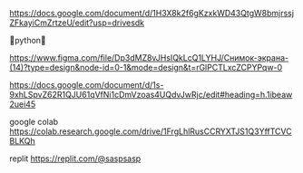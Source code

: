 https://docs.google.com/document/d/1H3X8k2f6gKzxkWD43QtgW8bmjrssjZFkayiCmZrtzeU/edit?usp=drivesdk

🗿python🗿





https://www.figma.com/file/Dp3dMZ8vJHsIQkLcQ1LYHJ/Снимок-экрана-(14)?type=design&node-id=0-1&mode=design&t=rGlPCTLxcZCPYPqw-0


https://docs.google.com/document/d/1s-9xhLSpvZ62R1QJU61qVfNi1cDmVzoas4UQdvJwRjc/edit#heading=h.1ibeaw2uei45

google colab https://colab.research.google.com/drive/1FrgLhlRusCCRYXTJS1Q3YffTCVCBLKQh

replit https://replit.com/@saspsasp

